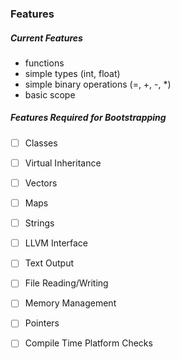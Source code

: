 ### Features

##### Current Features
- functions
- simple types (int, float)
- simple binary operations (=, +, -, *)
- basic scope


##### Features Required for Bootstrapping
- [ ] Classes
- [ ] Virtual Inheritance
- [ ] Vectors
- [ ] Maps
- [ ] Strings
- [ ] LLVM Interface
- [ ] Text Output
- [ ] File Reading/Writing
- [ ] Memory Management
- [ ] Pointers
- [ ] Compile Time Platform Checks

